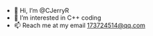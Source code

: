 - 👋 Hi, I’m @CJerryR
- 👀 I’m interested in C++ coding
- 📫 Reach me at my email 173724514@qq.com

<!---
CJerryR/CJerryR is a ✨ special ✨ repository because its `README.md` (this file) appears on your GitHub profile.
You can click the Preview link to take a look at your changes.
--->
